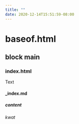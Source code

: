 ```yaml
---
title: ""
date: 2020-12-14T15:51:59-08:00
---
```

# baseof.html
## block main
### index.html
Text
#### _index.md
##### content
###### kwat
